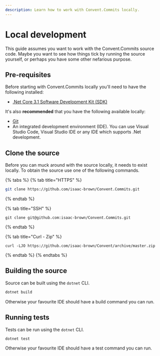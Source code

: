 ```yaml
---
description: Learn how to work with Convent.Commits locally.
---
```


# Local development

This guide assumes you want to work with the Convent.Commits source code. Maybe you want to see how things tick by running the source yourself, or perhaps you have some other nefarious purpose.

## Pre-requisites

Before starting with Convent.Commits locally you'll need to have the following installed:

* [.Net Core 3.1 Software Development Kit \(SDK\)](https://dotnet.microsoft.com/download/dotnet-core/3.1)

It's also **recommended** that you have the following available locally:

* [Git](https://git-scm.com/)
* An integrated development environment \(IDE\). You can use Visual Studio Code, Visual Studio IDE or any IDE which supports .Net development.

## Clone the source

Before you can muck around with the source locally, it needs to exist locally. To obtain the source use one of the following commands.

{% tabs %}
{% tab title="HTTPS" %}
```bash
git clone https://github.com/isaac-brown/Convent.Commits.git
```
{% endtab %}

{% tab title="SSH" %}
```
git clone git@github.com:isaac-brown/Convent.Commits.git
```
{% endtab %}

{% tab title="Curl - Zip" %}
```
curl -LJO https://github.com/isaac-brown/Convent/archive/master.zip
```
{% endtab %}
{% endtabs %}

## Building the source

Source can be built using the `dotnet` CLI.

```bash
dotnet build
```

Otherwise your favourite IDE should have a build command you can run.

## Running tests

Tests can be run using the `dotnet` CLI.

```bash
dotnet test
```

Otherwise your favourite IDE should have a test command you can run.

